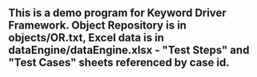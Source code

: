 <h2>This is a demo program for Keyword Driver Framework. Object Repository is in objects/OR.txt, Excel data is in dataEngine/dataEngine.xlsx - "Test Steps" and "Test Cases" sheets referenced by case id.<h2>